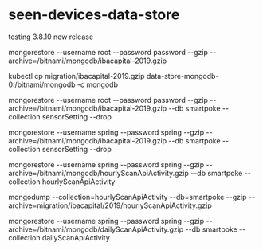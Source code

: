 # seen-devices-data-store

testing 3.8.10
new release



mongorestore --username root --password password --gzip --archive=/bitnami/mongodb/ibacapital-2019.gzip






kubectl cp migration/ibacapital-2019.gzip data-store-mongodb-0:/bitnami/mongodb -c mongodb


mongorestore --username root --password password --gzip --archive=/bitnami/mongodb/ibacapital-2019.gzip --db smartpoke --collection sensorSetting --drop



mongorestore --username spring --password spring --gzip --archive=/bitnami/mongodb/ibacapital-2019.gzip --db smartpoke --collection sensorSetting --drop




mongorestore --username spring --password spring --gzip --archive=/bitnami/mongodb/hourlyScanApiActivity.gzip --db smartpoke --collection hourlyScanApiActivity





mongodump --collection=hourlyScanApiActivity --db=smartpoke --gzip --archive=migration/ibacapital/2019/hourlyScanApiActivity.gzip



mongorestore --username spring --password spring --gzip --archive=/bitnami/mongodb/dailyScanApiActivity.gzip --db smartpoke --collection dailyScanApiActivity
